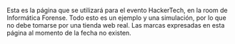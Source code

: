 Esta es la página que se utilizará para el evento HackerTech, en la room de Informática Forense.
Todo esto es un ejemplo y una simulación, por lo que no debe tomarse por una tienda web real.
Las marcas expresadas en esta página al momento de la fecha no existen.